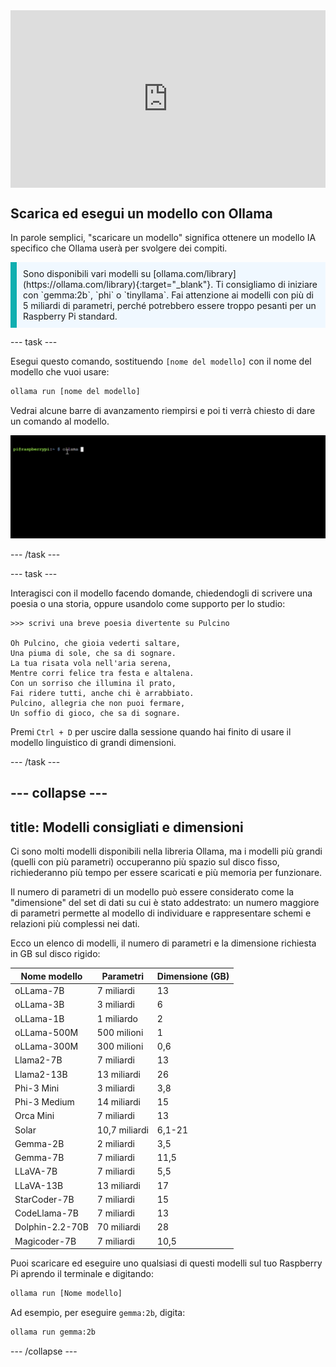 <html>
  <div style="position: relative; overflow: hidden; padding-top: 56.25%;">
    <iframe style="position: absolute; top: 0; left: 0; right: 0; width: 100%; height: 100%; border: none;" src="https://www.youtube.com/embed/LZFqptMrWPA?rel=0&cc_load_policy=1" allowfullscreen allow="accelerometer; autoplay; clipboard-write; encrypted-media; gyroscope; picture-in-picture; web-share">
    </iframe>
  </div>
</html>

## Scarica ed esegui un modello con Ollama

In parole semplici, "scaricare un modello" significa ottenere un modello IA specifico che Ollama userà per svolgere dei compiti.

<p style='border-left: solid; border-width:10px; border-color: #0faeb0; background-color: aliceblue; padding: 10px;'>
Sono disponibili vari modelli su [ollama.com/library](https://ollama.com/library){:target="_blank"}. Ti consigliamo di iniziare con `gemma:2b`, `phi` o `tinyllama`. Fai attenzione ai modelli con più di 5 miliardi di parametri, perché potrebbero essere troppo pesanti per un Raspberry Pi standard.
</p>

--- task ---

Esegui questo comando, sostituendo `[nome del modello]` con il nome del modello che vuoi usare:

```sh
ollama run [nome del modello]
```

Vedrai alcune barre di avanzamento riempirsi e poi ti verrà chiesto di dare un comando al modello.

![Animazione che mostra un'interfaccia a riga di comando con il prompt che visualizza "pi@raspberrypi:~ $" mentre viene digitato un comando.](images/run_gemma2b.gif)

--- /task ---

--- task ---

Interagisci con il modello facendo domande, chiedendogli di scrivere una poesia o una storia, oppure usandolo come supporto per lo studio:

```
>>> scrivi una breve poesia divertente su Pulcino

Oh Pulcino, che gioia vederti saltare,
Una piuma di sole, che sa di sognare.
La tua risata vola nell'aria serena,
Mentre corri felice tra festa e altalena.
Con un sorriso che illumina il prato,
Fai ridere tutti, anche chi è arrabbiato.
Pulcino, allegria che non puoi fermare,
Un soffio di gioco, che sa di sognare.
```

Premi `Ctrl + D` per uscire dalla sessione quando hai finito di usare il modello linguistico di grandi dimensioni.

--- /task ---

--- collapse ---
---
title: Modelli consigliati e dimensioni
---

Ci sono molti modelli disponibili nella libreria Ollama, ma i modelli più grandi (quelli con più parametri) occuperanno più spazio sul disco fisso, richiederanno più tempo per essere scaricati e più memoria per funzionare.

Il numero di parametri di un modello può essere considerato come la "dimensione" del set di dati su cui è stato addestrato: un numero maggiore di parametri permette al modello di individuare e rappresentare schemi e relazioni più complessi nei dati.

Ecco un elenco di modelli, il numero di parametri e la dimensione richiesta in GB sul disco rigido:

| Nome modello                    | Parametri     | Dimensione (GB) |
| ------------------------------- | ------------- | ---------------------------------- |
| oLLama-7B                       | 7 miliardi    | 13                                 |
| oLLama-3B                       | 3 miliardi    | 6                                  |
| oLLama-1B                       | 1 miliardo    | 2                                  |
| oLLama-500M                     | 500 milioni   | 1                                  |
| oLLama-300M                     | 300 milioni   | 0,6                                |
| Llama2-7B                       | 7 miliardi    | 13                                 |
| Llama2-13B                      | 13 miliardi   | 26                                 |
| Phi-3 Mini                      | 3 miliardi    | 3,8                                |
| Phi-3 Medium                    | 14 miliardi   | 15                                 |
| Orca Mini                       | 7 miliardi    | 13                                 |
| Solar                           | 10,7 miliardi | 6,1-21                             |
| Gemma-2B                        | 2 miliardi    | 3,5                                |
| Gemma-7B                        | 7 miliardi    | 11,5                               |
| LLaVA-7B                        | 7 miliardi    | 5,5                                |
| LLaVA-13B                       | 13 miliardi   | 17                                 |
| StarCoder-7B                    | 7 miliardi    | 15                                 |
| CodeLlama-7B                    | 7 miliardi    | 13                                 |
| Dolphin-2.2-70B | 70 miliardi   | 28                                 |
| Magicoder-7B                    | 7 miliardi    | 10,5                               |

Puoi scaricare ed eseguire uno qualsiasi di questi modelli sul tuo Raspberry Pi aprendo il terminale e digitando:

```bash
ollama run [Nome modello]
```

Ad esempio, per eseguire `gemma:2b`, digita:

```bash
ollama run gemma:2b
```

--- /collapse ---
